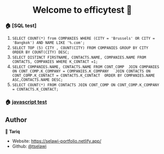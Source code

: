 <h1 align="center">Welcome to efficytest 👋</h1>

### 🏠 [SQL test]
1. `SELECT COUNT(*) from COMPANIES WHERE (CITY = 'Brussels' OR CITY = 'Bangkok') AND NAME LIKE '%.com';`
2. `SELECT TOP (5) CITY , COUNT(CITY) FROM COMPANIES GROUP BY CITY ORDER BY COUNT(CITY) DESC;`
3. `SELECT DISTINCT FIRSTNAME, CONTACTS.NAME, COMPANIES.NAME FROM CONTACTS, COMPANIES WHERE K_CONTACT =1;`
4. `SELECT COMPANIES.NAME, CONTACTS.NAME FROM CONT_COMP 
JOIN COMPANIES ON CONT_COMP.K_COMPANY = COMPANIES.K_COMPANY  
JOIN CONTACTS ON CONT_COMP.K_CONTACT = CONTACTS.K_CONTACT 
ORDER BY COMPANIES.NAME ASC,CONTACTS.NAME DESC;`
5. `SELECT COUNT(*) FROM CONTACTS JOIN CONT_COMP ON CONT_COMP.K_COMPANY = CONTACTS.K_CONTACT;`

### 🏠 [javascript test]()

## Author

👤 **Tariq**

* Website: https://selawi-portfolio.netlify.app/
* Github: [@tselawi](https://github.com/tselawi)
